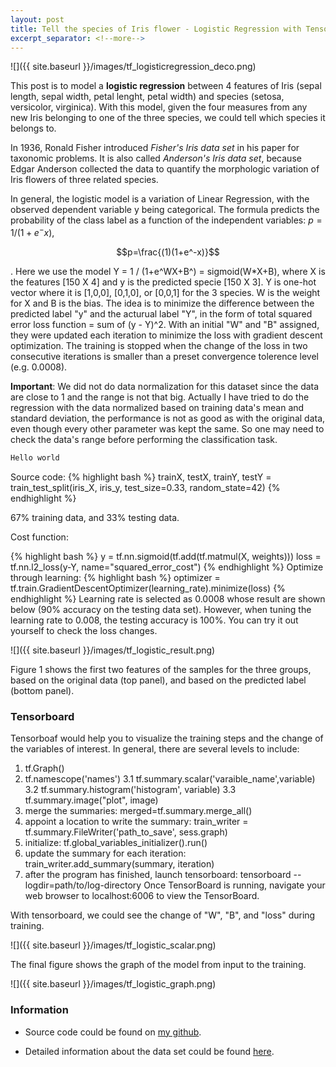 ```yaml
---
layout: post
title: Tell the species of Iris flower - Logistic Regression with Tensorflow 
excerpt_separator: <!--more-->
---
```

<script src="https://cdn.mathjax.org/mathjax/latest/MathJax.js?config=TeX-AMS-MML_HTMLorMML" type="text/javascript"></script>

![]({{ site.baseurl }}/images/tf_logisticregression_deco.png)
<!--more-->

This post is to model a **logistic regression** between 4 features of Iris (sepal length, sepal width, petal lenght, petal width) and species (setosa, versicolor, virginica). With this model, given the four measures from any new Iris belonging to one of the three species, we could tell which species it belongs to.

In 1936, Ronald Fisher introduced *Fisher's Iris data set* in his paper for taxonomic problems. It is also called *Anderson's Iris data set*, because Edgar Anderson collected the data to quantify the morphologic variation of Iris flowers of three related species.

In general, the logistic model is a variation of Linear Regression, with the observed dependent variable y being categorical. The formula predicts the probability of the class label as a function of the independent variables: $p = 1/(1+e^-x)$,

$$p=\frac{(1)(1+e^-x)}$$ 

. Here we use the model Y = 1 / (1+e^WX+B^) = sigmoid(W*X+B), where X is the features [150 X 4] and y is the predicted specie [150 X 3]. Y is one-hot vector where it is [1,0,0], [0,1,0], or [0,0,1] for the 3 species. W is the weight for X and B is the bias. The idea is to minimize the difference between the predicted label "y" and the acturual label "Y", in the form of total squared error loss function = sum of (y - Y)^2. With an initial "W" and "B" assigned, they were updated each iteration to minimize the loss with gradient descent optimization. The training is stopped when the change of the loss in two consecutive iterations is smaller than a preset convergence tolerence level (e.g. 0.0008).

**Important**: We did not do data normalization for this dataset since the data are close to 1 and the range is not that big. Actually I have tried to do the regression with the data normalized based on training data's mean and standard deviation, the performance is not as good as with the original data, even though every other parameter was kept the same. So one may need to check the data's range before performing the classification task.

``` html
Hello world
```
Source code:
{% highlight bash %}
trainX, testX, trainY, testY = train_test_split(iris_X, iris_y, test_size=0.33, random_state=42)
{% endhighlight %}

67% training data, and 33% testing data.

Cost function:

{% highlight bash %}
y = tf.nn.sigmoid(tf.add(tf.matmul(X, weights)))
loss = tf.nn.l2_loss(y-Y, name="squared_error_cost")
{% endhighlight %}
Optimize through learning:
{% highlight bash %}
optimizer = tf.train.GradientDescentOptimizer(learning_rate).minimize(loss)
{% endhighlight %}
Learning rate is selected as 0.0008 whose result are shown below (90% accuracy on the testing data set). However, when tuning the learning rate to 0.008, the testing accuracy is 100%. You can try it out yourself to check the loss changes.


![]({{ site.baseurl }}/images/tf_logistic_result.png)

Figure 1 shows the first two features of the samples for the three groups, based on the original data (top panel), and based on the predicted label (bottom panel). 

### Tensorboard

Tensorboaf would help you to visualize the training steps and the change of the variables of interest. 
In general, there are several levels to include:
1.  tf.Graph()
2.  tf.namescope('names')
3.1  tf.summary.scalar('varaible_name',variable)
3.2  tf.summary.histogram('histogram', variable)
3.3  tf.summary.image("plot", image)
4.  merge the summaries: merged=tf.summary.merge_all()    
5.  appoint a location to write the summary: train_writer = tf.summary.FileWriter('path_to_save', sess.graph)
6.  initialize: tf.global_variables_initializer().run()
7.  update the summary for each iteration: train_writer.add_summary(summary, iteration)
8.  after the program has finished, launch tensorboard:
tensorboard --logdir=path/to/log-directory
Once TensorBoard is running, navigate your web browser to localhost:6006 to view the TensorBoard.

With tensorboard, we could see the change of "W", "B", and "loss" during training.

![]({{ site.baseurl }}/images/tf_logistic_scalar.png)

The final figure shows the graph of the model from input to the training. 

![]({{ site.baseurl }}/images/tf_logistic_graph.png)


### Information
* Source code could be found on [my github](https://github.com/pestoo0221/tensorflow_logisticregressio).

* Detailed information about the data set could be found [here](https://en.wikipedia.org/wiki/Iris_flower_data_set).